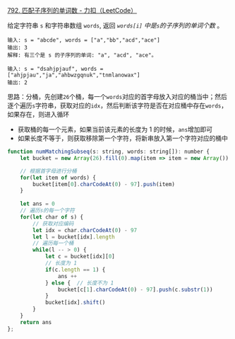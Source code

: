 [792. 匹配子序列的单词数 - 力扣（LeetCode）](https://leetcode.cn/problems/number-of-matching-subsequences/)

给定字符串 `s` 和字符串数组 `words`, 返回 *`words[i]` 中是`s`的子序列的单词个数* 。

```
输入: s = "abcde", words = ["a","bb","acd","ace"]
输出: 3
解释: 有三个是 s 的子序列的单词: "a", "acd", "ace"。

输入: s = "dsahjpjauf", words = ["ahjpjau","ja","ahbwzgqnuk","tnmlanowax"]
输出: 2
```

思路：分桶，先创建`26`个桶，每一个`words`对应的首字母放入对应的桶当中；然后逐个遍历`s`字符串，获取对应的`idx`，然后判断该字符是否在对应桶中存在`words`，如果存在，则进入循环

* 获取桶的每一个元素，如果当前该元素的长度为 1 的时候，`ans`增加即可
* 如果长度不等于，则获取移除第一个字符，将新串放入第一个字符对应的桶中

```js
function numMatchingSubseq(s: string, words: string[]): number {
    let bucket = new Array(26).fill(0).map(item => item = new Array())

    // 根据首字母进行分桶
    for(let item of words) {
        bucket[item[0].charCodeAt(0) - 97].push(item)
    }
    
    let ans = 0
    // 遍历s的每一个字符
    for(let char of s) {
        // 获取对应编码
        let idx = char.charCodeAt(0) - 97
        let l = bucket[idx].length
        // 遍历每一个桶
        while(l -- > 0) {
            let c = bucket[idx][0]
            // 长度为 1
            if(c.length == 1) {
                ans ++
            } else {  // 长度不为 1
                bucket[c[1].charCodeAt(0) - 97].push(c.substr(1))
            }
            bucket[idx].shift()
        }
    }
    return ans
};
```

